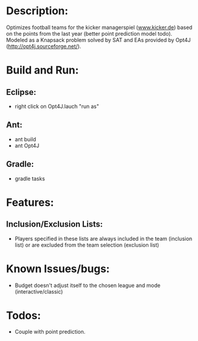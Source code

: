 # Description:
Optimizes football teams for the kicker managerspiel (www.kicker.de) based on the
points from the last year (better point prediction model todo).
Modeled as a Knapsack problem solved by SAT and EAs provided by Opt4J (http://opt4j.sourceforge.net/).


# Build and Run:

## Eclipse:
* right click on Opt4J.lauch "run as"

## Ant:
* ant build
* ant Opt4J

## Gradle: 
* gradle tasks

# Features:

## Inclusion/Exclusion Lists:
* Players specified in these lists are always included in the team (inclusion list)
  or are excluded from the team selection (exclusion list)

# Known Issues/bugs:
* Budget doesn't adjust itself to the chosen league and mode (interactive/classic)

# Todos:
* Couple with point prediction.